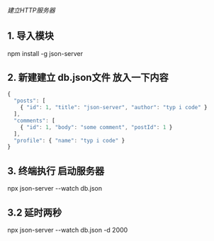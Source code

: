 ######    建立HTTP服务器    ######

##  1. 导入模块
npm install -g json-server

## 2. 新建建立 db.json文件 放入一下内容
```````````````````````````js
{
  "posts": [
    { "id": 1, "title": "json-server", "author": "typ i code" }
  ],
  "comments": [
    { "id": 1, "body": "some comment", "postId": 1 }
  ],
  "profile": { "name": "typ i code" }
}
```````````````````````````

## 3. 终端执行 启动服务器
npx json-server --watch db.json
## 3.2 延时两秒
npx json-server --watch db.json -d 2000
